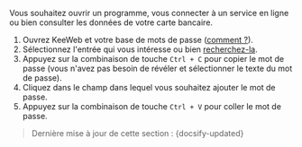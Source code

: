 Vous souhaitez ouvrir un programme, vous connecter à un service en ligne ou bien consulter les données de votre carte bancaire.

1. Ouvrez KeeWeb et votre base de mots de passe ([comment ?](tasks/keeweb-opening-database.md)).
2. Sélectionnez l'entrée qui vous intéresse ou bien [recherchez-la](tasks/keeweb-search-password.md).
3. Appuyez sur la combinaison de touche `Ctrl + C` pour copier le mot de passe (vous n'avez pas besoin de révéler et sélectionner le texte du mot de passe).
4. Cliquez dans le champ dans lequel vous souhaitez ajouter le mot de passe.
3. Appuyez sur la combinaison de touche `Ctrl + V` pour coller le mot de passe.

> Dernière mise à jour de cette section : {docsify-updated}

